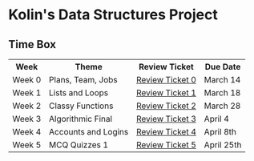 # Kolin's Data Structures Project

## Time Box

<table>
   <tr>
     <th>Week</th>
     <th>Theme</th>
     <th>Review Ticket</th>
     <th>Due Date</th>
    </tr>
  
  <tr>
    <td>Week 0</td>
    <td>Plans, Team, Jobs</td>
    <td><a href="https://github.com/KoolKidKai/KolinPersonalGithub/issues/1">Review Ticket 0
    <td>March 14</td>
   
   <tr>
      <td>Week 1</td>
      <td>Lists and Loops</td>
      <td><a href="https://github.com/KoolKidKai/KolinPersonalGithub/issues/2">Review Ticket 1
      <td>March 18</td>
         
   <tr>
      <td>Week 2</td>
      <td>Classy Functions</td>
      <td><a href="https://github.com/KoolKidKai/KolinPersonalGithub/issues/4">Review Ticket 2
      <td>March 28</td>

   <tr>
      <td>Week 3</td>
      <td>Algorithmic Final</td>
      <td><a href="https://github.com/KoolKidKai/KolinPersonalGithub/issues/5">Review Ticket 3
      <td>April 4</td>
         
   <tr>
      <td>Week 4</td>
      <td>Accounts and Logins</td>
      <td><a href="https://github.com/KoolKidKai/KolinPersonalGithub/issues/6">Review Ticket 4
      <td>April 8th</td>
         
   <tr>
      <td>Week 5</td>
      <td>MCQ Quizzes 1</td>
      <td><a href="https://github.com/KoolKidKai/KolinPersonalGithub/issues/7">Review Ticket 5
      <td>April 25th</td>
